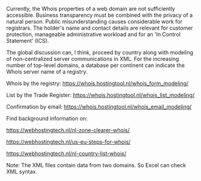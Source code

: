 Currently, the Whois properties of a web domain are not sufficiently accessible. Business transparency must be combined with the privacy of a natural person. Public misunderstanding causes considerable work for registrars. The holder's name and contact details are relevant for customer protection, manageable administrative workload and for an 'In Control Statement' (ICS).

The global discussion can, I think, proceed by country along with modeling of non-centralized server communications in XML. For the increasing number of top-level domains, a database per continent can indicate the Whois server name of a registry.

Whois by the registry: https://whois.hostingtool.nl/whois_form_modeling/

List by the Trade Register: https://whois.hostingtool.nl/whois_list_modeling/

Confirmation by email: https://whois.hostingtool.nl/whois_email_modeling/

Find background information on:

https://webhostingtech.nl/nl-zone-clearer-whois/

https://webhostingtech.nl/us-eu-steps-for-whois/

https://webhostingtech.nl/nl-country-list-whois/

Note: The XML files contain data from two domains. So Excel can check XML syntax.
